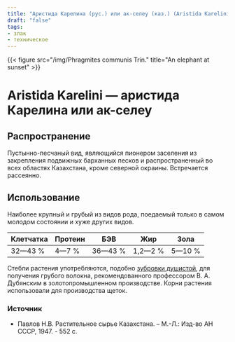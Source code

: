 ```yaml
---
title: "Аристида Карелина (рус.) или ак-селеу (каз.) (Aristida Karelini Trin. et Rupr)"
draft: "false"
tags:
- злак
- техническое
--- 
```

{{< figure src="/img/Phragmites communis Trin." title="An elephant at sunset" >}}
# Aristida Karelini  — аристида Карелина или ак-селеу
## Распространение
Пустынно-песчаный вид, являющийся пионером заселения из закрепления подвижных барханных песков и распространенный во всех областях Казахстана, кроме северной окраины. Встречается рассеянно.
## Использование
Наиболее крупный и грубый из видов рода, поедаемый только в самом молодом состоянии и хуже других видов. 

| Клетчатка 	| Протеин 	| БЭВ 	| Жир 	| Зола 	|
|---	|---	|---	|---	|---	|
| 32—43 % 	| 4—7 % 	| 36—43 % 	| 1,2—2 % 	| 5—10 % 	|

Стебли растения употребляются, подобно [зубровки душистой](https://kazflora.online/зубровка-душистая/), для получения грубого волокна, рекомендованного профессором В. А. Дубянским в золотопромышленном производстве. Корни растения использовали для производства щеток.
### Источник
* Павлов Н.В. Растительное сырье Казахстана. – М.-Л.: Изд-во АН СССР, 1947. - 552 с.
